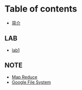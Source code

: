 # Table of contents

* [简介](README.md)

## LAB

* [lab1](lab/lab1.md)

## NOTE

* [Map Reduce](note/map-reduce.md)
* [Google File System](note/page-2.md)
